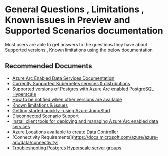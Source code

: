 <properties
	pageTitle="General Documentation, How-to"
	description="General Documentation, How-to"
	infoBubbleText="General Documentation, How-to"
	service="microsoft.azuredata"
	resource="postgresinstances"
	ms.author="pookam"
	displayOrder=""
	articleId="d6bc994a-e1ba-4c0a-91bd-34123791e0d30"
	diagnosticScenario=""
	selfHelpType="generic"
	supportTopicIds="32747914"
	resourceTags=""
	productPesIds="17124"
	cloudEnvironments="Public"
	ownershipId="AzureData_Azure_Arc_enabled_PostgreSQL_Hyperscale"
    />
	
# General Questions , Limitations , Known issues in Preview and Supported Scenarios documentation

Most users are able to get answers to the questions they have about Supported versions , Known limitations using the below documentation

## **Recommended Documents**

- [Azure Arc Enabled Data Services Documentation](https://docs.microsoft.com/azure/azure-arc/data)
- [Currently Supported Kubernetes services & distributions](https://docs.microsoft.com/azure/azure-arc/data/create-data-controller#overview-of-installing-the-azure-arc-data-controller)
- [Supported versions of Postgres with Azure Arc enabled PostgreSQL Hyperscale](https://docs.microsoft.com/azure/azure-arc/data/supported-versions-postgres-hyperscale)
- [How to be notified when other versions are available](https://docs.microsoft.com/azure/azure-arc/data/supported-versions-postgres-hyperscale#how-do-be-notified-when-other-versions-are-available)
- [Known limitations & issues](https://.docs.microsoft.com/azure/azure-arc/data/release-notes#known-limitations-and-issues)
- [Getting started quickly -using Azure JumpStart](https://docs.microsoft.com/azure/azure-arc/data/release-notes#next-steps)
- [Disconnected Scenario Support](https://docs.microsoft.com/azure/azure-arc/data/overview#disconnected-scenario-support)
- [Install client tools for deploying and managing Azure Arc enabled data services](https://docs.microsoft.com/azure/azure-arc/data/install-client-tools)
- [Azure Locations available to create Data Controller](https://docs.microsoft.com/azure/azure-arc/data/create-data-controller#overview-of-installing-the-azure-arc-data-controller)
- [Connectivity Requirements](https://docs.microsoft.com/azure/azure-arc/data/connectivity]
- [Troubleshooting Postgres Hyperscale server groups](https://docs.microsoft.com/azure/azure-arc/data/troubleshoot-postgresql-hyperscale-server-group)
